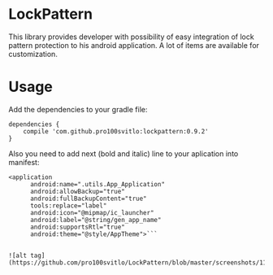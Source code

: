 # LockPattern

This library provides developer with possibility of easy integration of lock pattern protection to his android application. A lot of items are available for customization.

# Usage
Add the dependencies to your gradle file:

    dependencies {
        compile 'com.github.pro100svitlo:lockpattern:0.9.2'
    }
Also you need to add next (bold and italic) line to your aplication into manifest:
  ```
  <application
        android:name=".utils.App_Application"
        android:allowBackup="true"
        android:fullBackupContent="true"
        tools:replace="label"
        android:icon="@mipmap/ic_launcher"
        android:label="@string/gen_app_name"
        android:supportsRtl="true"
        android:theme="@style/AppTheme">```


![alt tag](https://github.com/pro100svitlo/LockPattern/blob/master/screenshots/111222.gif)
